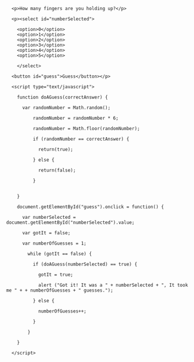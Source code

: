 <html>
    
  <head>
    
   <title>How many fingers?</title>
   
   <style type=text/css>
     
     #numberSelected {
     
     margin-left:15px
     
     }
     
   </style>
   
  </head>
    
  <body>
    
   
      <p>How many fingers are you holding up?</p>
    
      <p><select id="numberSelected">
        
        <option>0</option>
        <option>1</option>
        <option>2</option>
        <option>3</option>
        <option>4</option>
        <option>5</option>
        
        </select>
 
      <button id="guess">Guess</button></p>
      
      <script type="text/javascript">
      
        function doAGuess(correctAnswer) {
          
          var randomNumber = Math.random();
              
              randomNumber = randomNumber * 6;
              
              randomNumber = Math.floor(randomNumber);
              
              if (randomNumber == correctAnswer) {
                
                return(true);
                
              } else {
                
                return(false);
                
              }
          
          
        }
      
        document.getElementById("guess").onclick = function() {
          
          var numberSelected = document.getElementById("numberSelected").value;
          
          var gotIt = false;
          
          var numberOfGuesses = 1;
          
            while (gotIt == false) {
              
              if (doAGuess(numberSelected) == true) {
                
                gotIt = true;
                
                alert ("Got it! It was a " + numberSelected + ", It took me " + + numberOfGuesses + " guesses.");
                
              } else {
                
                numberOfGuesses++;
                
              }
            
            }
        
        }
        
      </script>
      
  </body>
    
</html>
